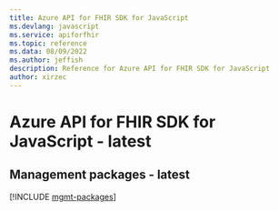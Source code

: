 ```yaml
---
title: Azure API for FHIR SDK for JavaScript
ms.devlang: javascript
ms.service: apiforfhir
ms.topic: reference
ms.data: 08/09/2022
ms.author: jeffish
description: Reference for Azure API for FHIR SDK for JavaScript
author: xirzec
---
```

# Azure API for FHIR SDK for JavaScript - latest

## Management packages - latest
[!INCLUDE [mgmt-packages](api-for-fhir-mgmt-index.md)]